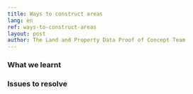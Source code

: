```yaml
---
title: Ways to construct areas
lang: en
ref: ways-to-construct-areas
layout: post
author: The Land and Property Data Proof of Concept Team
---
```


### What we learnt

### Issues to resolve